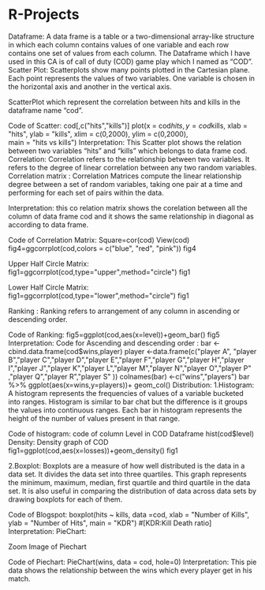 # R-Projects
Dataframe: A data frame is a table or a two-dimensional array-like structure in which each column contains values of one variable and each row contains one set of values from each column.
The Dataframe which I have used in this CA is of  call of duty (COD) game play which I named as “COD”.
Scatter Plot: Scatterplots show many points plotted in the Cartesian plane. Each point represents the values of two variables. One variable is chosen in the horizontal axis and another in the vertical axis.

 ScatterPlot  which represent the correlation between hits and kills in the dataframe name “cod”.


Code of Scatter:
cod[,c("hits","kills")]
plot(x = cod$hits,y = cod$kills,
     xlab = "hits",
     ylab = "kills",
     xlim = c(0,2000),
     ylim = c(0,2000),		 
     main = "hits vs kills")
Interpretation:  This Scatter plot shows the relation between two variables “hits” and “kills” which belongs to data frame cod.
Correlation: Correlation refers to the relationship between two variables. It refers to the degree of linear correlation between any two random variables.
Correlation matrix : Correlation Matrices compute the linear relationship degree between a set of random variables, taking one pair at a time and performing for each set of pairs within the data.

Interpretation: this co relation matrix shows the corelation  between all the column of data frame cod and it shows the same relationship in diagonal as according to data frame.

Code of Correlation Matrix: 
Square=cor(cod)
View(cod)
fig4=ggcorrplot(cod,colors = c("blue", "red", "pink"))
fig4

Upper Half Circle Matrix:
fig1=ggcorrplot(cod,type="upper",method="circle")
fig1

Lower Half Circle Matrix:
fig1=ggcorrplot(cod,type="lower",method="circle")
fig1

Ranking : Ranking refers to arrangement of any column in ascending or descending order. 

Code of Ranking:
fig5=ggplot(cod,aes(x=level))+geom_bar()
fig5
Interpretation: 
Code for Ascending and descending order  :    bar <- cbind.data.frame(cod$wins,player)
player <-data.frame(c("player A", "player B","player C","player D","player E","player F","player G","player H","player I","player J","player K","player L","player M","player N","player O","player P"
                      ,"player Q","player R","player S" ))
colnames(bar) <-c("wins","players")
bar %>%  ggplot(aes(x=wins,y=players))+
  geom_col()
Distribution:
1.Histogram: A histogram represents the frequencies of values of a variable bucketed into ranges. Histogram is similar to bar chat but the difference is it groups the values into continuous ranges. Each bar in histogram represents the height of the number of values present in that range.

Code of histogram: code of column Level in COD Dataframe
hist(cod$level)
Density:
Density graph of COD
fig1=ggplot(cod,aes(x=losses))+geom_density()
fig1

2.Boxplot: Boxplots are a measure of how well distributed is the data in a data set. It divides the data set into three quartiles. This graph represents the minimum, maximum, median, first quartile and third quartile in the data set. It is also useful in comparing the distribution of data across data sets by drawing boxplots for each of them.


Code of Blogspot: 
boxplot(hits ~ kills, data =cod, xlab = "Number of Kills",
        ylab = "Number of Hits", main = "KDR")  #[KDR:Kill Death ratio]
Interpretation: 
PieChart:

Zoom Image of Piechart
 
Code of Piechart:
PieChart(wins, data = cod, hole=0)
Interpretation: This pie data shows the relationship between the wins which every player get in his match.
